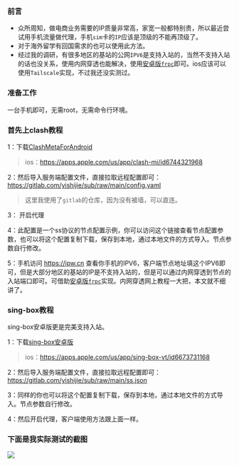 ### 前言
 
- 众所周知，做电商业务需要的IP质量非常高，家宽一般都特别贵，所以最近尝试用手机流量做代理，手机`sim`卡的`IP`应该是顶级的不能再顶级了。
- 对于海外留学有回国需求的也可以使用此方法。
- 经过我的调研，有很多地区的基站的公网`IPV6`是支持入站的，当然不支持入站的话也没关系，使用内网穿透也能解决，使用[安卓版`frpc`](https://github.com/AceDroidX/frp-Android)即可。ios应该可以使用`Tailscale`实现，不过我还没实测过。

### 准备工作

一台手机即可，无需root，无需命令行环境。

### 首先上clash教程

1：下载[ClashMetaForAndroid](https://github.com/MetaCubeX/ClashMetaForAndroid)

> ios：https://apps.apple.com/us/app/clash-mi/id6744321968

2：然后导入服务端配置文件，直接拉取远程配置即可：https://gitlab.com/yishijie/sub/raw/main/config.yaml

> 这里我使用了`gitlab`的仓库，因为没有被墙，可以直连。

3： 开启代理

4：此配置是一个ss协议的节点配置示例，你可以访问这个链接查看节点配置参数，也可以将这个配置复制下载，保存到本地，通过本地文件的方式导入。节点参数自行修改。

5：手机访问 https://ipw.cn 查看你手机的IPV6，客户端节点地址填这个IPV6即可，但是大部分地区的基站的IP是不支持入站的，但是可以通过内网穿透到节点的入站端口即可。可借助[安卓版`frpc`](https://github.com/AceDroidX/frp-Android)实现。内网穿透网上教程一大把，本文就不细讲了。


### sing-box教程

sing-box安卓版更是完美支持入站。

1：下载[sing-box安卓版](https://play.google.com/store/apps/details?id=io.nekohasekai.sfa&hl=zh-CN)

> ios：https://apps.apple.com/us/app/sing-box-vt/id6673731168

2：然后导入服务端配置文件，直接拉取远程配置即可：https://gitlab.com/yishijie/sub/raw/main/ss.json

3：同样的你也可以将这个配置复制下载，保存到本地，通过本地文件的方式导入。节点参数自行修改。

4：然后开启代理，客户端使用方法跟上面一样。


### 下面是我实际测试的截图 

![](https://img.erpweb.eu.org/imgs/2025/05/c9a2e3c683070ce5.png)
